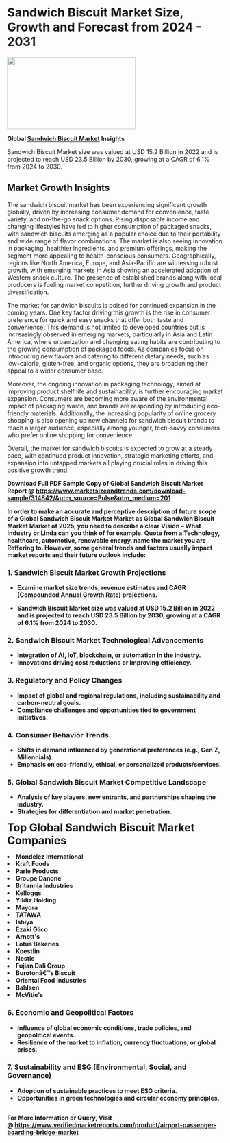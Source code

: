 <H1>Sandwich Biscuit Market Size, Growth and Forecast from 2024 - 2031</H1><img class="aligncenter size-medium wp-image-584254" src="https://thirdeyenews.in/wp-content/uploads/2024/09/Global-Market-Research-300x168.jpeg" alt="" width="300" height="168" /><p><strong>Global&nbsp;<a href="https://www.marketsizeandtrends.com/download-sample/314842/&amp;utm_source=Pulse&amp;utm_medium=201">Sandwich Biscuit Market</a> Insights</strong></p><p>Sandwich Biscuit Market size was valued at USD 15.2 Billion in 2022 and is projected to reach USD 23.5 Billion by 2030, growing at a CAGR of 6.1% from 2024 to 2030.</p><p><h2>Market Growth Insights</h2> <p>The sandwich biscuit market has been experiencing significant growth globally, driven by increasing consumer demand for convenience, taste variety, and on-the-go snack options. Rising disposable income and changing lifestyles have led to higher consumption of packaged snacks, with sandwich biscuits emerging as a popular choice due to their portability and wide range of flavor combinations. The market is also seeing innovation in packaging, healthier ingredients, and premium offerings, making the segment more appealing to health-conscious consumers. Geographically, regions like North America, Europe, and Asia-Pacific are witnessing robust growth, with emerging markets in Asia showing an accelerated adoption of Western snack culture. The presence of established brands along with local producers is fueling market competition, further driving growth and product diversification.</p> <p><strong></strong></p> <p>The market for sandwich biscuits is poised for continued expansion in the coming years. One key factor driving this growth is the rise in consumer preference for quick and easy snacks that offer both taste and convenience. This demand is not limited to developed countries but is increasingly observed in emerging markets, particularly in Asia and Latin America, where urbanization and changing eating habits are contributing to the growing consumption of packaged foods. As companies focus on introducing new flavors and catering to different dietary needs, such as low-calorie, gluten-free, and organic options, they are broadening their appeal to a wider consumer base.</p> <p>Moreover, the ongoing innovation in packaging technology, aimed at improving product shelf life and sustainability, is further encouraging market expansion. Consumers are becoming more aware of the environmental impact of packaging waste, and brands are responding by introducing eco-friendly materials. Additionally, the increasing popularity of online grocery shopping is also opening up new channels for sandwich biscuit brands to reach a larger audience, especially among younger, tech-savvy consumers who prefer online shopping for convenience.</p> <p>Overall, the market for sandwich biscuits is expected to grow at a steady pace, with continued product innovation, strategic marketing efforts, and expansion into untapped markets all playing crucial roles in driving this positive growth trend.</p> <p><strong></p><p><span class=""><strong>Download Full PDF Sample Copy of Global Sandwich Biscuit Market Report</strong> @ <a href="https://www.marketsizeandtrends.com/download-sample/314842/&amp;utm_source=Pulse&amp;utm_medium=201" target="_blank">https://www.marketsizeandtrends.com/download-sample/314842/&amp;utm_source=Pulse&amp;utm_medium=201</a></span></p><p>In order to make an accurate and perceptive description of future scope of a Global&nbsp;Sandwich Biscuit Market Market as Global&nbsp;Sandwich Biscuit Market Market of 2025, you need to describe a clear Vision &ndash; What Industry or Linda can you think of for example: Quote from a Technology, healthcare, automotive, renewable energy, name the market you are Reffering to. However, some general trends and factors usually impact market reports and their future outlook include:</p><h3>1.&nbsp;<strong>Sandwich Biscuit Market Growth Projections</strong></h3><ul><li>Examine market size trends, revenue estimates and CAGR (Compounded Annual Growth Rate) projections.</li><li><p>Sandwich Biscuit Market size was valued at USD 15.2 Billion in 2022 and is projected to reach USD 23.5 Billion by 2030, growing at a CAGR of 6.1% from 2024 to 2030.</p></li></ul><h3>2.&nbsp;<strong>Sandwich Biscuit Market Technological Advancements</strong></h3><ul><li>Integration of AI, IoT, blockchain, or automation in the industry.</li><li>Innovations driving cost reductions or improving efficiency.</li></ul><h3>3.&nbsp;<strong>Regulatory and Policy Changes</strong></h3><ul><li>Impact of global and regional regulations, including sustainability and carbon-neutral goals.</li><li>Compliance challenges and opportunities tied to government initiatives.</li></ul><h3>4.&nbsp;<strong>Consumer Behavior Trends</strong></h3><ul><li>Shifts in demand influenced by generational preferences (e.g., Gen Z, Millennials).</li><li>Emphasis on eco-friendly, ethical, or personalized products/services.</li></ul><h3>5.&nbsp;<strong>Global Sandwich Biscuit Market Competitive Landscape</strong></h3><ul><li>Analysis of key players, new entrants, and partnerships shaping the industry.</li><li>Strategies for differentiation and market penetration.</li></ul><p data-pm-slice="1 1 []"><span style="color: inherit; font-family: inherit; font-size: 25px;">Top Global Sandwich Biscuit Market Companies</span></p><div class="" data-test-id=""><p><li>Mondelez International</li><li> Kraft Foods</li><li> Parle Products</li><li> Groupe Danone</li><li> Britannia Industries</li><li> Kelloggs</li><li> Yildiz Holding</li><li> Mayora</li><li> TATAWA</li><li> Ishiya</li><li> Ezaki Glico</li><li> Arnott's</li><li> Lotus Bakeries</li><li> Koestlin</li><li> Nestle</li><li> Fujian Dali Group</li><li> Burotonâ€™s Biscuit</li><li> Oriental Food Industries</li><li> Bahlsen</li><li> McVitie's</li></p></div><h3>6.&nbsp;<strong>Economic and Geopolitical Factors</strong></h3><ul><li>Influence of global economic conditions, trade policies, and geopolitical events.</li><li>Resilience of the market to inflation, currency fluctuations, or global crises.</li></ul><h3>7.&nbsp;<strong>Sustainability and ESG (Environmental, Social, and Governance)</strong></h3><ul><li>Adoption of sustainable practices to meet ESG criteria.</li><li>Opportunities in green technologies and circular economy principles.</li></ul><h2><strong style="font-size: 14px;">For More Information or Query, Visit @&nbsp;</strong><a style="background-color: #ffffff; font-size: 14px;" href="https://www.marketsizeandtrends.com/report/sandwich-biscuit-market/" target="_blank">https://www.verifiedmarketreports.com/product/airport-passenger-boarding-bridge-market</a></h2>
